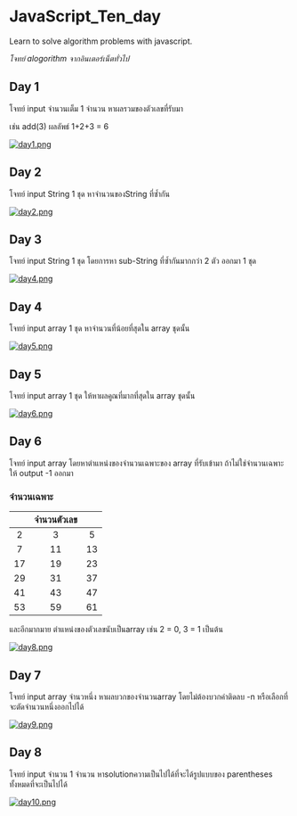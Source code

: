 # JavaScript_Ten_day
Learn to solve algorithm problems with javascript.

_โจทย์ alogorithm จากอินเตอร์เน็ตทั่วไป_ 

## Day 1
โจทย์ input จำนวนเต็ม 1 จำนวน หาผลรวมของตัวเลขที่รับมา 

เช่น add(3)  ผลลัพธ์ 1+2+3 = 6

[![day1.png](https://i.postimg.cc/RVjn332z/day1.png)](https://postimg.cc/fJfbpbwH)


## Day 2
โจทย์ input String 1 ชุด  หาจำนวนของString ที่ซ้ำกัน 

[![day2.png](https://i.postimg.cc/ZR7WJ062/day2.png)](https://postimg.cc/KkTGNGqD)


## Day 3
โจทย์ input String 1 ชุด โดยการหา sub-String ที่ซ้ำกันมากกว่า 2 ตัว ออกมา 1 ชุด 

[![day4.png](https://i.postimg.cc/J7FsgDrB/day4.png)](https://postimg.cc/pyDV5dn2)


## Day 4
โจทย์ input array 1 ชุด หาจำนวนที่น้อยที่สุดใน array ชุดนั้น

[![day5.png](https://i.postimg.cc/gk6xPzjt/day5.png)](https://postimg.cc/HVdYwCQb)


## Day 5
โจทย์ input array  1 ชุด ให้หาผลคูณที่มากที่สุดใน array ชุดนั้น


[![day6.png](https://i.postimg.cc/yNndTWpx/day6.png)](https://postimg.cc/TyLfd26v)


## Day 6
โจทย์ input array โดยหาตำแหน่งของจำนวนเฉพาะของ array ที่รับเข้ามา ถ้าไม่ใช่จำนวนเฉพาะให้ output -1 ออกมา

 ### **จำนวนเฉพาะ**
 |             | จำนวนตัวเลข  |             |
 | :---------: | :---------: | :---------: |
 |    2        |       3     |     5       |
 |    7        |      11     |     13      |
 |   17        |      19     |     23      |
 |   29        |      31     |     37      |
 |   41        |      43     |     47      |
 |   53        |      59     |     61      |
 
และอีกมากมาย ตำแหน่งของตัวเลขนับเป็นarray เช่น 2 = 0, 3 = 1 เป็นต้น


[![day8.png](https://i.postimg.cc/Y9sCJZHw/day8.png)](https://postimg.cc/cgfW3DCD)


## Day 7
โจทย์ input array จำนวหนึ่ง หาผลบวกของจำนวนarray โดยไม่ต้องบวกค่าติดลบ -n หรือเลือกที่จะตัดจำนวนหนึ่งออกไปได้


[![day9.png](https://i.postimg.cc/rsRwcjVR/day9.png)](https://postimg.cc/4HZgQzhX)


## Day 8
โจทย์ input จำนวน 1 จำนวน หาsolutionความเป็นไปได้ที่จะได้รูปแบบของ parentheses ทั้งหมดที่จะเป็นไปได้ 


[![day10.png](https://i.postimg.cc/6Ts5QZqj/day10.png)](https://postimg.cc/WqnPWhMg)




